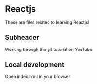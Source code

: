 # Reactjs 

These are files related to learning Reactjs!

## Subheader

Working through the git tutorial on YouTube

## Local development

Open index.html in your browser
